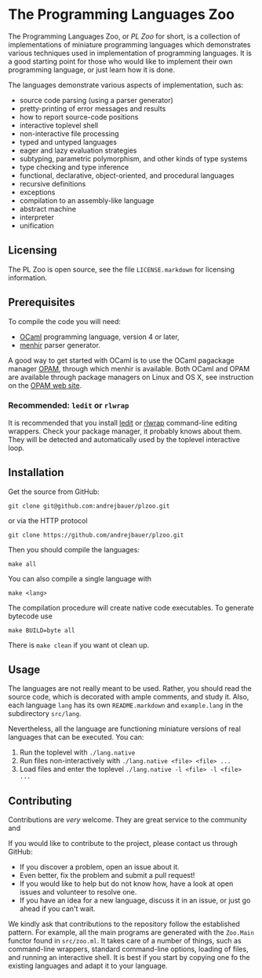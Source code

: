 # The Programming Languages Zoo

The Programming Languages Zoo, or *PL Zoo* for short, is a collection of implementations
of miniature programming languages which demonstrates various techniques used in
implementation of programming languages. It is a good starting point for those who would
like to implement their own programming language, or just learn how it is done.

The languages demonstrate various aspects of implementation, such as:

* source code parsing (using a parser generator)
* pretty-printing of error messages and results
* how to report source-code positions
* interactive toplevel shell
* non-interactive file processing
* typed and untyped languages
* eager and lazy evaluation strategies
* subtyping, parametric polymorphism, and other kinds of type systems
* type checking and type inference
* functional, declarative, object-oriented, and procedural languages
* recursive definitions
* exceptions
* compilation to an assembly-like language
* abstract machine
* interpreter
* unification

## Licensing

The PL Zoo is open source, see the file `LICENSE.markdown` for licensing information.

## Prerequisites

To compile the code you will need:

* [OCaml](http://www.ocaml.org/) programming language, version 4 or later,
* [menhir](http://gallium.inria.fr/~fpottier/menhir/) parser generator.

A good way to get started with OCaml is to use the OCaml pagackage manager
[OPAM](http://opam.ocaml.org/), through which menhir is available. Both OCaml and OPAM are
available through package managers on Linux and OS X, see instruction on the [OPAM web
site](http://opam.ocaml.org/doc/Install.html).

### Recommended: `ledit` or `rlwrap`

It is recommended that you install [ledit](http://pauillac.inria.fr/~ddr/ledit/) or
[rlwrap](https://github.com/hanslub42/rlwrap) command-line editing wrappers. Check your
package manager, it probably knows about them. They will be detected and automatically
used by the toplevel interactive loop.

## Installation

Get the source from GitHub:

    git clone git@github.com:andrejbauer/plzoo.git

or via the HTTP protocol

    git clone https://github.com/andrejbauer/plzoo.git

Then you should compile the languages:

    make all

You can also compile a single language with

    make <lang>

The compilation procedure will create native code executables. To generate bytecode use

    make BUILD=byte all

There is `make clean` if you want ot clean up.

## Usage

The languages are not really meant to be used. Rather, you should read the source code,
which is decorated with ample comments, and study it. Also, each language `lang` has its
own `README.markdown` and `example.lang` in the subdirectory `src/lang`.

Nevertheless, all the language are functioning miniature versions of real languages that
can be executed. You can:

1. Run the toplevel with `./lang.native`
2. Run files non-interactively with `./lang.native <file> <file> ...`
3. Load files and enter the toplevel `./lang.native -l <file> -l <file> ...`

## Contributing

Contributions are *very* welcome. They are great service to the community and 


If you would like to contribute to the project, please contact us through GitHub:

* If you discover a problem, open an issue about it.
* Even better, fix the problem and submit a pull request!
* If you would like to help but do not know how, have a look at open issues and volunteer
  to resolve one.
* If you have an idea for a new language, discuss it in an issue, or just go ahead if you
  can't wait.

We kindly ask that contributions to the repository follow the established pattern. For
example, all the main programs are generated with the `Zoo.Main` functor found in
`src/zoo.ml`. It takes care of a number of things, such as command-line wrappers, standard
command-line options, loading of files, and running an interactive shell. It is best if
you start by copying one fo the existing languages and adapt it to your language.

